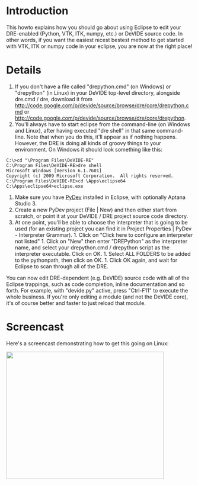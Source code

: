 # Introduction #

This howto explains how you should go about using Eclipse to edit your DRE-enabled (Python, VTK, ITK, numpy, etc.) or DeVIDE source code. In other words, if you want the easiest nicest bestest method to get started with VTK, ITK or numpy code in your eclipse, you are now at the right place!

# Details #

  1. If you don't have a file called "drepython.cmd" (on Windows) or "drepython" (in Linux) in your DeVIDE top-level directory, alongside dre.cmd / dre, download it from http://code.google.com/p/devide/source/browse/dre/core/drepython.cmd or http://code.google.com/p/devide/source/browse/dre/core/drepython.
  1. You'll always have to start eclipse from the command-line (on Windows and Linux), after having executed "dre shell" in that same command-line. Note that when you do this, it'll appear as if nothing happens. However, the DRE is doing all kinds of groovy things to your environment. On Windows it should look something like this:
```
C:\>cd "\Program Files\DeVIDE-RE"
C:\Program Files\DeVIDE-RE>dre shell
Microsoft Windows [Version 6.1.7601]
Copyright (c) 2009 Microsoft Corporation.  All rights reserved.
C:\Program Files\DeVIDE-RE>cd \Apps\eclipse64
C:\Apps\eclipse64>eclipse.exe
```
  1. Make sure you have [PyDev](http://pydev.org/) installed in Eclipse, with optionally Aptana Studio 3.
  1. Create a new PyDev project (File | New) and then either start from scratch, or point it at your DeVIDE / DRE project source code directory.
  1. At one point, you'll be able to choose the interpreter that is going to be used (for an existing project you can find it in Project Properties | PyDev - Interpreter Grammar).
    1. Click on "Click here to configure an interpreter not listed"
    1. Click on "New" then enter "DREPython" as the interpreter name, and select your drepython.cmd / drepython script as the interpreter executable. Click on OK.
    1. Select ALL FOLDERS to be added to the pythonpath, then click on OK.
    1. Click OK again, and wait for Eclipse to scan through all of the DRE.

You can now edit DRE-dependent (e.g. DeVIDE) source code with all of the Eclipse trappings, such as code completion, inline documentation and so forth. For example, with "devide.py" active, press "Ctrl-F11" to execute the whole business. If you're only editing a module (and not the DeVIDE core), it's of course better and faster to just reload that module.

# Screencast #

Here's a screencast demonstrating how to get this going on Linux:

<a href='http://www.youtube.com/watch?feature=player_embedded&v=-b1zS536R2M' target='_blank'><img src='http://img.youtube.com/vi/-b1zS536R2M/0.jpg' width='425' height=344 /></a>